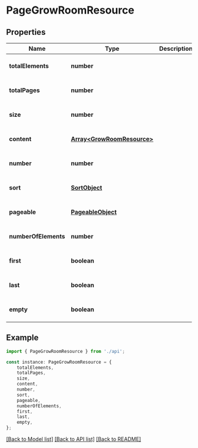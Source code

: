 # PageGrowRoomResource


## Properties

Name | Type | Description | Notes
------------ | ------------- | ------------- | -------------
**totalElements** | **number** |  | [optional] [default to undefined]
**totalPages** | **number** |  | [optional] [default to undefined]
**size** | **number** |  | [optional] [default to undefined]
**content** | [**Array&lt;GrowRoomResource&gt;**](GrowRoomResource.md) |  | [optional] [default to undefined]
**number** | **number** |  | [optional] [default to undefined]
**sort** | [**SortObject**](SortObject.md) |  | [optional] [default to undefined]
**pageable** | [**PageableObject**](PageableObject.md) |  | [optional] [default to undefined]
**numberOfElements** | **number** |  | [optional] [default to undefined]
**first** | **boolean** |  | [optional] [default to undefined]
**last** | **boolean** |  | [optional] [default to undefined]
**empty** | **boolean** |  | [optional] [default to undefined]

## Example

```typescript
import { PageGrowRoomResource } from './api';

const instance: PageGrowRoomResource = {
    totalElements,
    totalPages,
    size,
    content,
    number,
    sort,
    pageable,
    numberOfElements,
    first,
    last,
    empty,
};
```

[[Back to Model list]](../README.md#documentation-for-models) [[Back to API list]](../README.md#documentation-for-api-endpoints) [[Back to README]](../README.md)
